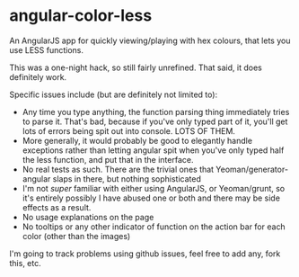 # angular-color-less

An AngularJS app for quickly viewing/playing with hex colours, that lets you use LESS functions.

This was a one-night hack, so still fairly unrefined. That said, it does definitely work.

Specific issues include (but are definitely not limited to):
 - Any time you type anything, the function parsing thing immediately tries to parse it. That's bad, because if you've only typed part of it, you'll get lots of errors being spit out into console. LOTS OF THEM.
 - More generally, it would probably be good to elegantly handle exceptions rather than letting angular spit when you've only typed half the less function, and put that in the interface.
 - No real tests as such. There are the trivial ones that Yeoman/generator-angular slaps in there, but nothing sophisticated
 - I'm not _super_ familiar with either using AngularJS, or Yeoman/grunt, so it's entirely possibly I have abused one or both and there may be side effects as a result.
 - No usage explanations on the page
 - No tooltips or any other indicator of function on the action bar for each color (other than the images)

I'm going to track problems using github issues, feel free to add any, fork this, etc.